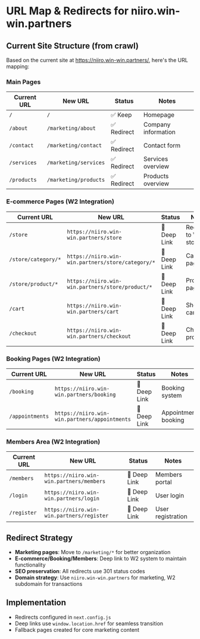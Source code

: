 # URL Map & Redirects for niiro.win-win.partners

## Current Site Structure (from crawl)
Based on the current site at https://niiro.win-win.partners/, here's the URL mapping:

### Main Pages
| Current URL | New URL | Status | Notes |
|-------------|---------|--------|-------|
| `/` | `/` | ✅ Keep | Homepage |
| `/about` | `/marketing/about` | ✅ Redirect | Company information |
| `/contact` | `/marketing/contact` | ✅ Redirect | Contact form |
| `/services` | `/marketing/services` | ✅ Redirect | Services overview |
| `/products` | `/marketing/products` | ✅ Redirect | Products overview |

### E-commerce Pages (W2 Integration)
| Current URL | New URL | Status | Notes |
|-------------|---------|--------|-------|
| `/store` | `https://niiro.win-win.partners/store` | 🔗 Deep Link | Redirect to W2 store |
| `/store/category/*` | `https://niiro.win-win.partners/store/category/*` | 🔗 Deep Link | Category pages |
| `/store/product/*` | `https://niiro.win-win.partners/store/product/*` | 🔗 Deep Link | Product pages |
| `/cart` | `https://niiro.win-win.partners/cart` | 🔗 Deep Link | Shopping cart |
| `/checkout` | `https://niiro.win-win.partners/checkout` | 🔗 Deep Link | Checkout process |

### Booking Pages (W2 Integration)
| Current URL | New URL | Status | Notes |
|-------------|---------|--------|-------|
| `/booking` | `https://niiro.win-win.partners/booking` | 🔗 Deep Link | Booking system |
| `/appointments` | `https://niiro.win-win.partners/appointments` | 🔗 Deep Link | Appointment booking |

### Members Area (W2 Integration)
| Current URL | New URL | Status | Notes |
|-------------|---------|--------|-------|
| `/members` | `https://niiro.win-win.partners/members` | 🔗 Deep Link | Members portal |
| `/login` | `https://niiro.win-win.partners/login` | 🔗 Deep Link | User login |
| `/register` | `https://niiro.win-win.partners/register` | 🔗 Deep Link | User registration |

## Redirect Strategy
- **Marketing pages**: Move to `/marketing/*` for better organization
- **E-commerce/Booking/Members**: Deep link to W2 system to maintain functionality
- **SEO preservation**: All redirects use 301 status codes
- **Domain strategy**: Use `niiro.win-win.partners` for marketing, W2 subdomain for transactions

## Implementation
- Redirects configured in `next.config.js`
- Deep links use `window.location.href` for seamless transition
- Fallback pages created for core marketing content
